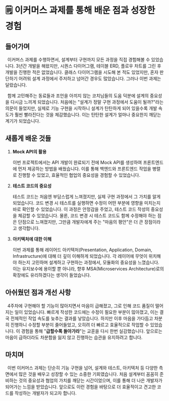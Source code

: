 # 🗒️ 이커머스 과제를 통해 배운 점과 성장한 경험

## 들어가며

&ensp;이커머스 과제를 수행하면서, 설계부터 구현까지 모든 과정을 직접 경험해볼 수 있었습니다. 3년간 개발을 해왔지만, 시퀀스 다이어그램, 테이블 ERD, 플로우 차트를 그린 후 개발을 진행한 적은 없었습니다. 클래스 다이어그램을 시도해 본 적도 있었지만, 혼자 판단하기 어려워 설계 과정에서 주저하고 넘어간 경우도 많았습니다. 그러나 이번 과제는 달랐습니다.

&ensp;함께 고민해주는 동료들과 조언을 아끼지 않는 코치님들의 도움 덕분에 설계의 중요성을 다시금 느끼게 되었습니다. 처음에는 "설계가 정말 구현 과정에서 도움이 될까?"라는 의문이 들었지만, 실제로 기능 구현을 시작하니 설계가 탄탄하게 되어 있을수록 개발 속도가 훨씬 빨라진다는 것을 체감했습니다. 이는 탄탄한 설계가 얼마나 중요한지 깨닫는 계기가 되었습니다.

## 새롭게 배운 것들

1. **Mock API의 활용**

    이번 프로젝트에서는 API 개발이 완료되기 전에 Mock API를 생성하여 프론트엔드에 먼저 제공하는 방법을 배웠습니다. 이를 통해 백엔드와 프론트엔드 작업을 병렬로 진행할 수 있었고, 효율적인 협업의 중요성을 경험할 수 있었습니다.

2. **테스트 코드의 중요성**

    테스트 코드는 처음엔 부담스럽게 느껴졌지만, 실제 구현 과정에서 그 가치를 알게 되었습니다. 코드 변경 시 테스트를 실행하면 수정이 어떤 부분에 영향을 미치는지 바로 확인할 수 있었습니다. 이 과정은 안정감을 주었고, 테스트 코드 작성의 중요성을 체감할 수 있었습니다. 물론, 코드 변경 시 테스트 코드도 함께 수정해야 하는 점은 단점으로 느껴졌지만, 그만큼 개발자에게 주는 "마음의 평안"은 더 큰 장점이라고 생각합니다.

3. **아키텍처에 대한 이해**

    이번 과제를 통해 레이어드 아키텍처(Presentation, Application, Domain, Infrastructure)에 대해 더 깊이 이해하게 되었습니다. 각 레이어에 무엇이 위치해야 하는지 고민하며 설계하고 구현하는 과정에서, 모듈화의 중요성을 느꼈습니다. 이는 유지보수에 용이할 뿐 아니라, 향후 MSA(Microservices Architecture)로의 확장에도 유리하겠다는 생각이 들었습니다.

## 아쉬웠던 점과 개선 사항

&ensp;4주차에 구현해야 할 기능이 많아지면서 마음이 급해졌고, 그로 인해 코드 품질이 떨어지는 일이 있었습니다. 빠르게 작성한 코드에는 수정이 필요한 부분이 많아졌고, 이는 결국 전체적인 작업 속도를 늦추는 결과를 낳았습니다. 하지만 이후 마음을 가다듬고 차분히 진행하니 수정할 부분이 줄어들었고, 오히려 더 빠르고 효율적으로 작업할 수 있었습니다. 이 경험을 통해 "**급할수록 돌아가라**"는 교훈을 다시 한번 실감했습니다. 앞으로는 마음이 급하더라도 차분함을 잃지 않고 진행하는 습관을 유지하려고 합니다.

## 마치며

&ensp;이번 이커머스 과제는 단순히 기능 구현을 넘어, 설계와 테스트, 아키텍처 등 다양한 측면에서 많은 것을 배우고 성장할 수 있는 소중한 기회였습니다. 처음 설계부터 꼼꼼히 준비하는 것의 중요성과 협업의 가치를 깨닫는 시간이었으며, 이를 통해 더 나은 개발자가 되어가는 느낌을 받았습니다. 앞으로도 이런 경험을 바탕으로 더 효율적이고 견고한 코드를 작성하는 개발자가 되고자 합니다.
